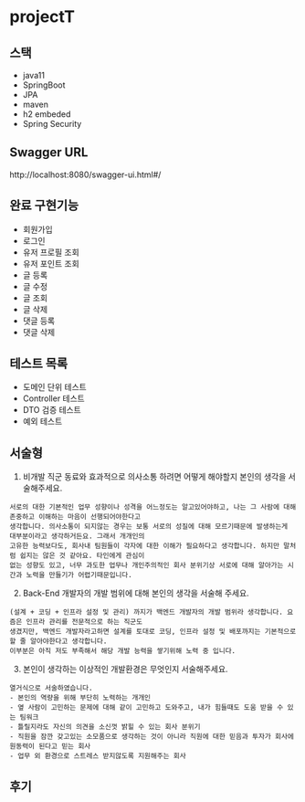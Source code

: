 # projectT

## 스택
- java11
- SpringBoot
- JPA
- maven
- h2 embeded
- Spring Security

## Swagger URL
http://localhost:8080/swagger-ui.html#/

## 완료 구현기능
- 회원가입
- 로그인
- 유저 프로필 조회
- 유저 포인트 조회
- 글 등록
- 글 수정
- 글 조회
- 글 삭제
- 댓글 등록
- 댓글 삭제

## 테스트 목록
- 도메인 단위 테스트
- Controller 테스트
- DTO 검증 테스트
- 예외 테스트


## 서술형
1. 비개발 직군 동료와 효과적으로 의사소통 하려면 어떻게 해야할지 본인의 생각을 서술해주세요.    
```
서로의 대한 기본적인 업무 성향이나 성격을 어느정도는 알고있어야하고, 나는 그 사람에 대해 존중하고 이해하는 마음이 선행되어야한다고 
생각합니다. 의사소통이 되지않는 경우는 보통 서로의 성질에 대해 모르기때문에 발생하는게 대부분이라고 생각하거든요. 그래서 개개인의 
고유한 능력보다도, 회사내 팀원들이 각자에 대한 이해가 필요하다고 생각합니다. 하지만 말처럼 쉽지는 않은 것 같아요. 타인에게 관심이 
없는 성향도 있고, 너무 과도한 업무나 개인주의적인 회사 분위기상 서로에 대해 알아가는 시간과 노력을 만들기가 어렵기때문입니다.
```
 
 
2. Back-End 개발자의 개발 범위에 대해 본인의 생각을 서술해 주세요.   
```
(설계 + 코딩 + 인프라 설정 및 관리) 까지가 백엔드 개발자의 개발 범위라 생각합니다. 요즘은 인프라 관리를 전문적으로 하는 직군도 
생겼지만, 백엔드 개발자라고하면 설계를 토대로 코딩, 인프라 설정 및 배포까지는 기본적으로 할 줄 알아야한다고 생각합니다. 
이부분은 아직 저도 부족해서 해당 개발 능력을 쌓기위해 노력 중 입니다.
```
 
3. 본인이 생각하는 이상적인 개발환경은 무엇인지 서술해주세요.
```
열거식으로 서술하였습니다.
- 본인의 역량을 위해 부단히 노력하는 개개인
- 옆 사람이 고민하는 문제에 대해 같이 고민하고 도와주고, 내가 힘들때도 도움 받을 수 있는 팀워크
- 틀릴지라도 자신의 의견을 소신껏 밝힐 수 있는 회사 분위기
- 직원을 잠깐 갖고있는 소모품으로 생각하는 것이 아니라 직원에 대한 믿음과 투자가 회사에 원동력이 된다고 믿는 회사
- 업무 외 환경으로 스트레스 받지않도록 지원해주는 회사
```
## 후기
